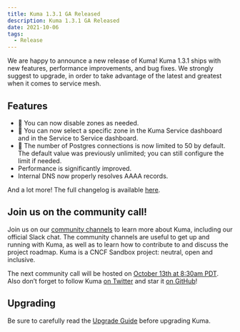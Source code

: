 ```yaml
---
title: Kuma 1.3.1 GA Released
description: Kuma 1.3.1 GA Released
date: 2021-10-06
tags:
  - Release
---
```


We are happy to announce a new release of Kuma! Kuma 1.3.1 ships with new features, performance improvements, and bug fixes. We strongly suggest to upgrade, in order to take advantage of the latest and greatest when it comes to service mesh.

## Features

* 🚀 You can now disable zones as needed.
* 🚀 You can now select a specific zone in the Kuma Service dashboard and in the Service to Service dashboard.
* 🚀 The number of Postgres connections is now limited to 50 by default. The default value was previously unlimited; you can still configure the limit if needed.
* Performance is significantly improved.
* Internal DNS now properly resolves AAAA records.

And a lot more! The full changelog is available [here](https://github.com/kumahq/kuma/blob/master/CHANGELOG.md).

## Join us on the community call!

Join us on our [community channels](https://kuma.io/community/) to learn more about Kuma, including our official Slack chat. The community channels are useful to get up and running with Kuma, as well as to learn how to contribute to and discuss the project roadmap. Kuma is a CNCF Sandbox project: neutral, open and inclusive.

The next community call will be hosted on [October 13th at 8:30am PDT](https://kuma.io/community/). Also don’t forget to follow Kuma [on Twitter](https://twitter.com/kumamesh) and star it [on GitHub](https://github.com/kumahq/kuma)!

## Upgrading

Be sure to carefully read the [Upgrade Guide](https://github.com/kumahq/kuma/blob/master/UPGRADE.md) before upgrading Kuma.

